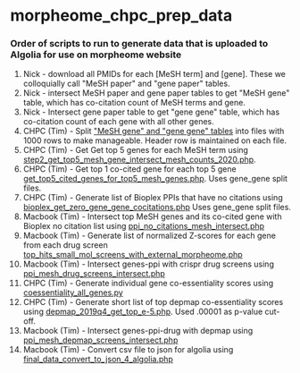 # morpheome_chpc_prep_data


### Order of scripts to run to generate data that is uploaded to Algolia for use on morpheome website

1. Nick - download all PMIDs for each [MeSH term] and [gene]. These we colloquially call "MeSH paper" and "gene paper" tables.
2. Nick - intersect MeSH paper and gene paper tables to get "MeSH gene" table, which has co-citation count of MeSH terms and gene.
3. Nick - Intersect gene paper table to get "gene gene" table, which has co-citation count of each gene with all other genes.
4. CHPC (Tim) - Split ["MeSH gene" and "gene gene" tables](https://github.com/tim-peterson/morpheome_chpc_prep_data/blob/master/bash/split_big_data_into_rows_of_1000.sh) into files with 1000 rows to make manageable. Header row is maintained on each file.
5. CHPC (Tim) - Get Get top 5 genes for each MeSH term using [step2_get_top5_mesh_gene_intersect_mesh_counts_2020.php](https://github.com/tim-peterson/morpheome_chpc_prep_data/blob/master/php/step2_get_top5_mesh_gene_intersect_mesh_counts_2020.php).
6. CHPC (Tim) - Get top 1 co-cited gene for each top 5 gene [get_top5_cited_genes_for_top5_mesh_genes.php](https://github.com/tim-peterson/morpheome_chpc_prep_data/blob/master/php/get_top5_cited_genes_for_top5_mesh_genes.php). Uses gene_gene split files.
7. CHPC (Tim) - Generate list of Bioplex PPIs that have no citations using [bioplex_get_zero_gene_gene_cocitations.php](https://github.com/tim-peterson/morpheome_chpc_prep_data/blob/master/php/bioplex_get_zero_gene_gene_cocitations.php) Uses gene_gene split files.
8. Macbook (Tim) -  Intersect top MeSH genes and its co-cited gene with Bioplex no citation list using [ppi_no_citations_mesh_intersect.php](https://github.com/tim-peterson/morpheome/blob/master/app/Console/Commands/Morpheome/pipeline/ppi_no_citations_mesh_intersect.php)
9. Macbook (Tim) - Generate list of normalized Z-scores for each gene from each drug screen [top_hits_small_mol_screens_with_external_morpheome.php](https://github.com/tim-peterson/morpheome/blob/master/app/Console/Commands/Morpheome/pipeline/top_hits_small_mol_screens_with_external_morpheome.php) 
10. Macbook (Tim) - Intersect genes-ppi with crispr drug screens using [ppi_mesh_drug_screens_intersect.php](https://github.com/tim-peterson/morpheome/blob/master/app/Console/Commands/Morpheome/pipeline/ppi_mesh_drug_screens_intersect.php)
11. CHPC (Tim) - Generate individual gene co-essentiality scores using [coessentiality_all_genes.py](https://github.com/tim-peterson/morpheome_chpc_prep_data/blob/master/py/coessentiality_all_genes.py)
12. CHPC (Tim) - Generate short list of top depmap co-essentiality scores using [depmap_2019q4_get_top_e-5.php](https://github.com/tim-peterson/morpheome_chpc_prep_data/blob/master/php/depmap_2019q4_get_top_e-5.php). Used .00001 as p-value cut-off. 
13. Macbook (Tim) - Intersect genes-ppi-drug with depmap using [ppi_mesh_depmap_screens_intersect.php](https://github.com/tim-peterson/morpheome/blob/master/app/Console/Commands/Morpheome/pipeline/ppi_mesh_depmap_screens_intersect.php)
14. Macbook (Tim) - Convert csv file to json for algolia using [final_data_convert_to_json_4_algolia.php](https://github.com/tim-peterson/morpheome/blob/master/app/Console/Commands/Morpheome/pipeline/final_data_convert_to_json_4_algolia.php)
